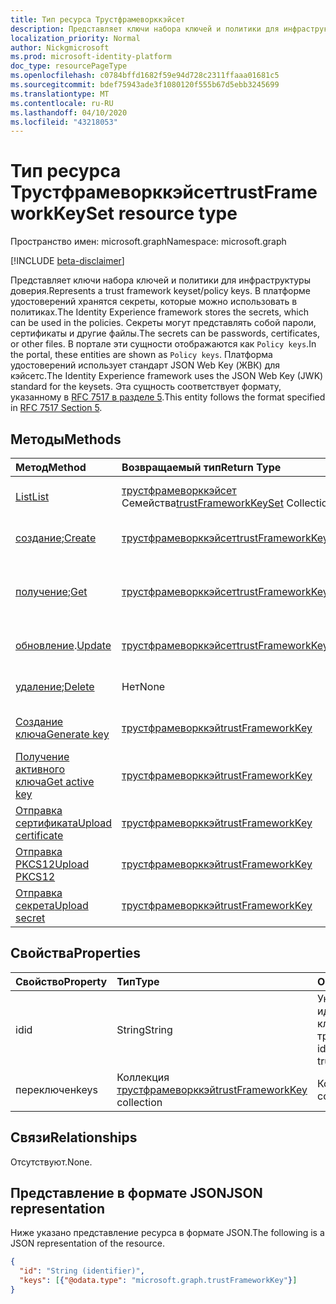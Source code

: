 ```yaml
---
title: Тип ресурса Трустфрамеворккэйсет
description: Представляет ключи набора ключей и политики для инфраструктуры доверия.
localization_priority: Normal
author: Nickgmicrosoft
ms.prod: microsoft-identity-platform
doc_type: resourcePageType
ms.openlocfilehash: c0784bffd1682f59e94d728c2311ffaaa01681c5
ms.sourcegitcommit: bdef75943ade3f1080120f555b67d5ebb3245699
ms.translationtype: MT
ms.contentlocale: ru-RU
ms.lasthandoff: 04/10/2020
ms.locfileid: "43218053"
---
```

# <a name="trustframeworkkeyset-resource-type"></a><span data-ttu-id="c434b-103">Тип ресурса Трустфрамеворккэйсет</span><span class="sxs-lookup"><span data-stu-id="c434b-103">trustFrameworkKeySet resource type</span></span>

<span data-ttu-id="c434b-104">Пространство имен: microsoft.graph</span><span class="sxs-lookup"><span data-stu-id="c434b-104">Namespace: microsoft.graph</span></span>

[!INCLUDE [beta-disclaimer](../../includes/beta-disclaimer.md)]

<span data-ttu-id="c434b-105">Представляет ключи набора ключей и политики для инфраструктуры доверия.</span><span class="sxs-lookup"><span data-stu-id="c434b-105">Represents a trust framework keyset/policy keys.</span></span> <span data-ttu-id="c434b-106">В платформе удостоверений хранятся секреты, которые можно использовать в политиках.</span><span class="sxs-lookup"><span data-stu-id="c434b-106">The Identity Experience framework stores the secrets, which can be used in the policies.</span></span> <span data-ttu-id="c434b-107">Секреты могут представлять собой пароли, сертификаты и другие файлы.</span><span class="sxs-lookup"><span data-stu-id="c434b-107">The secrets can be passwords, certificates, or other files.</span></span> <span data-ttu-id="c434b-108">В портале эти сущности отображаются как `Policy keys`.</span><span class="sxs-lookup"><span data-stu-id="c434b-108">In the portal, these entities are shown as `Policy keys`.</span></span> <span data-ttu-id="c434b-109">Платформа удостоверений использует стандарт JSON Web Key (ЖВК) для кэйсетс.</span><span class="sxs-lookup"><span data-stu-id="c434b-109">The Identity Experience framework uses the JSON Web Key (JWK) standard for the keysets.</span></span> <span data-ttu-id="c434b-110">Эта сущность соответствует формату, указанному в [RFC 7517 в разделе 5](https://tools.ietf.org/html/rfc7517#section-5).</span><span class="sxs-lookup"><span data-stu-id="c434b-110">This entity follows the format specified in [RFC 7517 Section 5](https://tools.ietf.org/html/rfc7517#section-5).</span></span>

## <a name="methods"></a><span data-ttu-id="c434b-111">Методы</span><span class="sxs-lookup"><span data-stu-id="c434b-111">Methods</span></span>

| <span data-ttu-id="c434b-112">Метод</span><span class="sxs-lookup"><span data-stu-id="c434b-112">Method</span></span>       | <span data-ttu-id="c434b-113">Возвращаемый тип</span><span class="sxs-lookup"><span data-stu-id="c434b-113">Return Type</span></span> | <span data-ttu-id="c434b-114">Описание</span><span class="sxs-lookup"><span data-stu-id="c434b-114">Description</span></span> |
|:-------------|:------------|:------------|
| [<span data-ttu-id="c434b-115">List</span><span class="sxs-lookup"><span data-stu-id="c434b-115">List</span></span>](../api/trustframework-list-keysets.md) | <span data-ttu-id="c434b-116">[трустфрамеворккэйсет](trustframeworkkeyset.md) Семейства</span><span class="sxs-lookup"><span data-stu-id="c434b-116">[trustFrameworkKeySet](trustframeworkkeyset.md) Collection</span></span> | <span data-ttu-id="c434b-117">Список Трустфрамеворккэйсетс.</span><span class="sxs-lookup"><span data-stu-id="c434b-117">List trustFrameworkKeySets.</span></span> |
| <span data-ttu-id="c434b-118">[создание](../api/trustframework-post-keysets.md);</span><span class="sxs-lookup"><span data-stu-id="c434b-118">[Create](../api/trustframework-post-keysets.md)</span></span> | [<span data-ttu-id="c434b-119">трустфрамеворккэйсет</span><span class="sxs-lookup"><span data-stu-id="c434b-119">trustFrameworkKeySet</span></span>](trustframeworkkeyset.md) | <span data-ttu-id="c434b-120">Создайте Трустфрамеворккэйсет.</span><span class="sxs-lookup"><span data-stu-id="c434b-120">Create  trustFrameworkKeySet.</span></span> |
| <span data-ttu-id="c434b-121">[получение](../api/trustframeworkkeyset-get.md);</span><span class="sxs-lookup"><span data-stu-id="c434b-121">[Get](../api/trustframeworkkeyset-get.md)</span></span> | [<span data-ttu-id="c434b-122">трустфрамеворккэйсет</span><span class="sxs-lookup"><span data-stu-id="c434b-122">trustFrameworkKeySet</span></span>](trustframeworkkeyset.md) | <span data-ttu-id="c434b-123">Чтение свойств и связей объекта Трустфрамеворккэйсет.</span><span class="sxs-lookup"><span data-stu-id="c434b-123">Read properties and relationships of trustFrameworkKeySet object.</span></span> |
| <span data-ttu-id="c434b-124">[обновление](../api/trustframeworkkeyset-update.md).</span><span class="sxs-lookup"><span data-stu-id="c434b-124">[Update](../api/trustframeworkkeyset-update.md)</span></span> | [<span data-ttu-id="c434b-125">трустфрамеворккэйсет</span><span class="sxs-lookup"><span data-stu-id="c434b-125">trustFrameworkKeySet</span></span>](trustframeworkkeyset.md) | <span data-ttu-id="c434b-126">Обновление объекта Трустфрамеворккэйсет.</span><span class="sxs-lookup"><span data-stu-id="c434b-126">Update trustFrameworkKeySet object.</span></span> |
| <span data-ttu-id="c434b-127">[удаление](../api/trustframeworkkeyset-delete.md);</span><span class="sxs-lookup"><span data-stu-id="c434b-127">[Delete](../api/trustframeworkkeyset-delete.md)</span></span> | <span data-ttu-id="c434b-128">Нет</span><span class="sxs-lookup"><span data-stu-id="c434b-128">None</span></span> | <span data-ttu-id="c434b-129">Удаление объекта Трустфрамеворккэйсет.</span><span class="sxs-lookup"><span data-stu-id="c434b-129">Delete trustFrameworkKeySet object.</span></span> |
|[<span data-ttu-id="c434b-130">Создание ключа</span><span class="sxs-lookup"><span data-stu-id="c434b-130">Generate key</span></span>](../api/trustframeworkkeyset-generatekey.md)|[<span data-ttu-id="c434b-131">трустфрамеворккэй</span><span class="sxs-lookup"><span data-stu-id="c434b-131">trustFrameworkKey</span></span>](trustframeworkkey.md)| <span data-ttu-id="c434b-132">Создание ключа в наборе ключей.</span><span class="sxs-lookup"><span data-stu-id="c434b-132">Generate a key in keyset.</span></span> |
|[<span data-ttu-id="c434b-133">Получение активного ключа</span><span class="sxs-lookup"><span data-stu-id="c434b-133">Get active key</span></span>](../api/trustframeworkkeyset-getactivekey.md)|[<span data-ttu-id="c434b-134">трустфрамеворккэй</span><span class="sxs-lookup"><span data-stu-id="c434b-134">trustFrameworkKey</span></span>](trustframeworkkey.md)| <span data-ttu-id="c434b-135">Получить активный в данный момент ключ в наборе ключей.</span><span class="sxs-lookup"><span data-stu-id="c434b-135">Get currently active key in the keyset.</span></span> |
|[<span data-ttu-id="c434b-136">Отправка сертификата</span><span class="sxs-lookup"><span data-stu-id="c434b-136">Upload certificate</span></span>](../api/trustframeworkkeyset-uploadcertificate.md)|[<span data-ttu-id="c434b-137">трустфрамеворккэй</span><span class="sxs-lookup"><span data-stu-id="c434b-137">trustFrameworkKey</span></span>](trustframeworkkey.md)| <span data-ttu-id="c434b-138">Отправьте сертификат X. 509.</span><span class="sxs-lookup"><span data-stu-id="c434b-138">Upload a X.509 certificate.</span></span> |
|[<span data-ttu-id="c434b-139">Отправка PKCS12</span><span class="sxs-lookup"><span data-stu-id="c434b-139">Upload PKCS12</span></span>](../api/trustframeworkkeyset-uploadpkcs12.md)|[<span data-ttu-id="c434b-140">трустфрамеворккэй</span><span class="sxs-lookup"><span data-stu-id="c434b-140">trustFrameworkKey</span></span>](trustframeworkkey.md)| <span data-ttu-id="c434b-141">Отправьте сертификат формата PKCS12.</span><span class="sxs-lookup"><span data-stu-id="c434b-141">Upload a PKCS12 format certificate.</span></span> |
|[<span data-ttu-id="c434b-142">Отправка секрета</span><span class="sxs-lookup"><span data-stu-id="c434b-142">Upload secret</span></span>](../api/trustframeworkkeyset-uploadsecret.md)|[<span data-ttu-id="c434b-143">трустфрамеворккэй</span><span class="sxs-lookup"><span data-stu-id="c434b-143">trustFrameworkKey</span></span>](trustframeworkkey.md)| <span data-ttu-id="c434b-144">Отправка секрета на основе строки.</span><span class="sxs-lookup"><span data-stu-id="c434b-144">Upload a string based secret.</span></span> |

## <a name="properties"></a><span data-ttu-id="c434b-145">Свойства</span><span class="sxs-lookup"><span data-stu-id="c434b-145">Properties</span></span>

| <span data-ttu-id="c434b-146">Свойство</span><span class="sxs-lookup"><span data-stu-id="c434b-146">Property</span></span>     | <span data-ttu-id="c434b-147">Тип</span><span class="sxs-lookup"><span data-stu-id="c434b-147">Type</span></span>        | <span data-ttu-id="c434b-148">Описание</span><span class="sxs-lookup"><span data-stu-id="c434b-148">Description</span></span> |
|:-------------|:------------|:------------|
|<span data-ttu-id="c434b-149">id</span><span class="sxs-lookup"><span data-stu-id="c434b-149">id</span></span>|<span data-ttu-id="c434b-150">String</span><span class="sxs-lookup"><span data-stu-id="c434b-150">String</span></span>| <span data-ttu-id="c434b-151">Уникальный идентификатор набора ключей трустфрамеворк</span><span class="sxs-lookup"><span data-stu-id="c434b-151">Unique identifier of the trustframework keyset</span></span> |
|<span data-ttu-id="c434b-152">переключен</span><span class="sxs-lookup"><span data-stu-id="c434b-152">keys</span></span>|<span data-ttu-id="c434b-153">Коллекция [трустфрамеворккэй](trustframeworkkey.md)</span><span class="sxs-lookup"><span data-stu-id="c434b-153">[trustFrameworkKey](trustframeworkkey.md) collection</span></span>| <span data-ttu-id="c434b-154">Коллекция ключей.</span><span class="sxs-lookup"><span data-stu-id="c434b-154">A collection of the keys.</span></span> |

## <a name="relationships"></a><span data-ttu-id="c434b-155">Связи</span><span class="sxs-lookup"><span data-stu-id="c434b-155">Relationships</span></span>

<span data-ttu-id="c434b-156">Отсутствуют.</span><span class="sxs-lookup"><span data-stu-id="c434b-156">None.</span></span>

## <a name="json-representation"></a><span data-ttu-id="c434b-157">Представление в формате JSON</span><span class="sxs-lookup"><span data-stu-id="c434b-157">JSON representation</span></span>

<span data-ttu-id="c434b-158">Ниже указано представление ресурса в формате JSON.</span><span class="sxs-lookup"><span data-stu-id="c434b-158">The following is a JSON representation of the resource.</span></span>

<!-- {
  "blockType": "resource",
  "optionalProperties": [

  ],
  "@odata.type": "microsoft.graph.trustFrameworkKeySet",
  "baseType": "",
  "keyProperty": "id"
}-->

```json
{
  "id": "String (identifier)",
  "keys": [{"@odata.type": "microsoft.graph.trustFrameworkKey"}]
}
```

<!-- uuid: 16cd6b66-4b1a-43a1-adaf-3a886856ed98
2019-02-04 14:57:30 UTC -->
<!-- {
  "type": "#page.annotation",
  "description": "trustFrameworkKeySet resource",
  "keywords": "",
  "section": "documentation",
  "tocPath": ""
}-->
